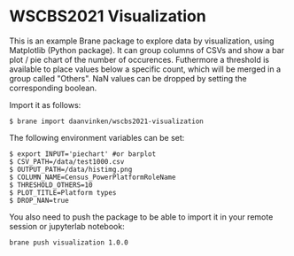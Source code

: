 # WSCBS2021 Visualization

This is an example Brane package to explore data by visualization, using Matplotlib (Python package).
It can group columns of CSVs and show a bar plot / pie chart of the number of occurences.
Futhermore a threshold is available to place values below a specific count,
which will be merged in a group called "Others".
NaN values can be dropped by setting the corresponding boolean.

Import it as follows:

```shell
$ brane import daanvinken/wscbs2021-visualization
```

The following environment variables can be set:

```shell
$ export INPUT='piechart' #or barplot
$ CSV_PATH=/data/test1000.csv
$ OUTPUT_PATH=/data/histimg.png
$ COLUMN_NAME=Census_PowerPlatformRoleName
$ THRESHOLD_OTHERS=10
$ PLOT_TITLE=Platform types
$ DROP_NAN=true
```

You also need to push the package to be able to import it in your remote session or jupyterlab notebook:
```shell
brane push visualization 1.0.0
```
